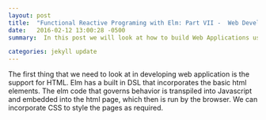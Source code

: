 ```yaml
---
layout: post
title:  "Functional Reactive Programing with Elm: Part VII -  Web Development"
date:   2016-02-12 13:00:28 -0500
summary:  In this post we will look at how to build Web Applications using Elm. You will get to see how the functional style of programming allows us to build web applications that are more "modular and composable". We will use Signals, Tasks and Mailboxes to deal with interaction and asynchronous programming.  

categories: jekyll update
---
```


The first thing that we need to look at in developing web application is the support for HTML. Elm has a built in DSL that incorporates the basic html elements.
The elm code that governs behavior is transpiled into Javascript and embedded into the html page, which then is run by the browser.
We can incorporate CSS to style the pages as required.

